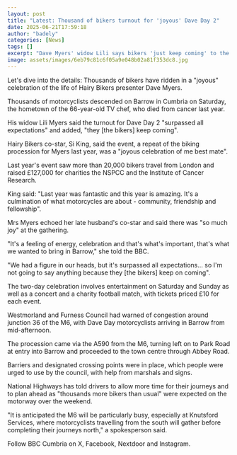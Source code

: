 ```yaml
---
layout: post
title: "Latest: Thousand of bikers turnout for 'joyous' Dave Day 2"
date: 2025-06-21T17:59:18
author: "badely"
categories: [News]
tags: []
excerpt: "Dave Myers' widow Lili says bikers 'just keep coming' to the celebration of her husband's life."
image: assets/images/6eb79c81c6f05a9e048b02a81f353dc8.jpg
---
```


Let's dive into the details: Thousands of bikers have ridden in a "joyous" celebration of the life of Hairy Bikers presenter Dave Myers.

Thousands of motorcyclists descended on Barrow in Cumbria on Saturday, the hometown of the 66-year-old TV chef, who died from cancer last year.

His widow Lili Myers said the turnout for Dave Day 2 "surpassed all expectations" and added, "they [the bikers] keep coming".

Hairy Bikers co-star, Si King, said the event, a repeat of the biking procession for Myers last year, was a "joyous celebration of me best mate".

Last year's event saw more than 20,000 bikers travel from London and raised £127,000 for charities the NSPCC and the Institute of Cancer Research.

King said: "Last year was fantastic and this year is amazing. It's a culmination of what motorcycles are about - community, friendship and fellowship".

Mrs Myers echoed her late husband's co-star and said there was "so much joy" at the gathering. 

"It's a feeling of energy, celebration and that's what's important, that's what we wanted to bring in Barrow," she told the BBC.

"We had a figure in our heads, but it's surpassed all expectations... so I'm not going to say anything because they [the bikers] keep on coming".

The two-day celebration involves entertainment on Saturday and Sunday as well as a concert and a charity football match, with tickets priced £10 for each event.

Westmorland and Furness Council had warned of congestion around junction 36 of the M6, with Dave Day motorcyclists arriving in Barrow from mid-afternoon.

The procession came via the A590 from the M6, turning left on to Park Road at entry into Barrow and proceeded to the town centre through Abbey Road.

Barriers and designated crossing points were in place, which people were urged to use by the council, with help from marshals and signs.

National Highways has told drivers to allow more time for their journeys and to plan ahead as "thousands more bikers than usual" were expected on the motorway over the weekend.

"It is anticipated the M6 will be particularly busy, especially at Knutsford Services, where motorcyclists travelling from the south will gather before completing their journeys north," a spokesperson said. 

Follow BBC Cumbria on X, Facebook, Nextdoor and Instagram. 

